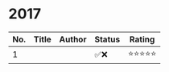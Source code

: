 # 2017

|No.|Title|Author|Status|Rating|
|---|-------------------|-----|-----|-----|
|1|||✅❌|⭐⭐⭐⭐⭐|
